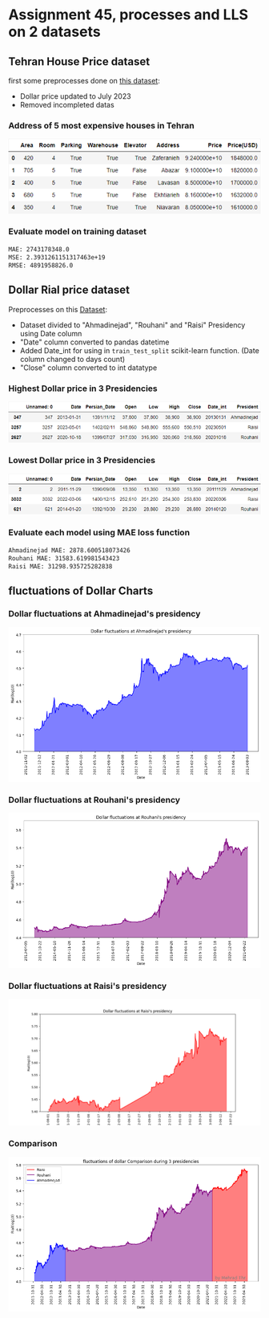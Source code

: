 # Assignment 45, processes and LLS on 2 datasets
## Tehran House Price dataset
first some preprocesses done on [this dataset](https://www.kaggle.com/code/soheiltehranipour/tehran-divar-ir-house-price-prediction):
* Dollar price updated to July 2023
* Removed incompleted datas
### Address of 5 most expensive houses in Tehran
![top expensive tehran house](https://github.com/Mahdi1Taheri/Py_MachineLearning/blob/main/Assignment45/output/top_5_expensive_teh.png)
### Evaluate model on training dataset
```
MAE: 2743178348.0
MSE: 2.3931261151317463e+19
RMSE: 4891958826.0
 ```
## Dollar Rial price dataset
Preprocesses on this [Dataset](https://github.com/M-Taghizadeh/Dollar_Rial_Price_Dataset):
* Dataset divided to "Ahmadinejad", "Rouhani" and "Raisi" Presidency using Date column
* "Date" column converted to pandas datetime
* Added Date_int for using in `train_test_split` scikit-learn function. (Date column changed to days count)
* "Close" column converted to int datatype
### Highest Dollar price in 3 Presidencies
![highest dollar price for each president](https://github.com/Mahdi1Taheri/Py_MachineLearning/blob/main/Assignment45/output/highest_dollar_per_president.png)
### Lowest Dollar price in 3 Presidencies
![Lowest dollar price for each president](https://github.com/Mahdi1Taheri/Py_MachineLearning/blob/main/Assignment45/output/lowest_dollar_per_president.png)
### Evaluate each model using MAE loss function
```
Ahmadinejad MAE: 2878.600518073426
Rouhani MAE: 31583.619981543423
Raisi MAE: 31298.935725282838
```
## fluctuations of Dollar Charts
### Dollar fluctuations at Ahmadinejad's presidency 
![Ahmadinejad](https://github.com/Mahdi1Taheri/Py_MachineLearning/blob/main/Assignment45/output/dollar_ahamdinejad.png)
### Dollar fluctuations at Rouhani's presidency 
![Ahmadinejad](https://github.com/Mahdi1Taheri/Py_MachineLearning/blob/main/Assignment45/output/dollar_rouhani.png)
### Dollar fluctuations at Raisi's presidency 
![Ahmadinejad](https://github.com/Mahdi1Taheri/Py_MachineLearning/blob/main/Assignment45/output/dollar_raisi.png)
### Comparison
![](https://github.com/Mahdi1Taheri/Py_MachineLearning/blob/main/Assignment45/output/dollar_comparison.png)
